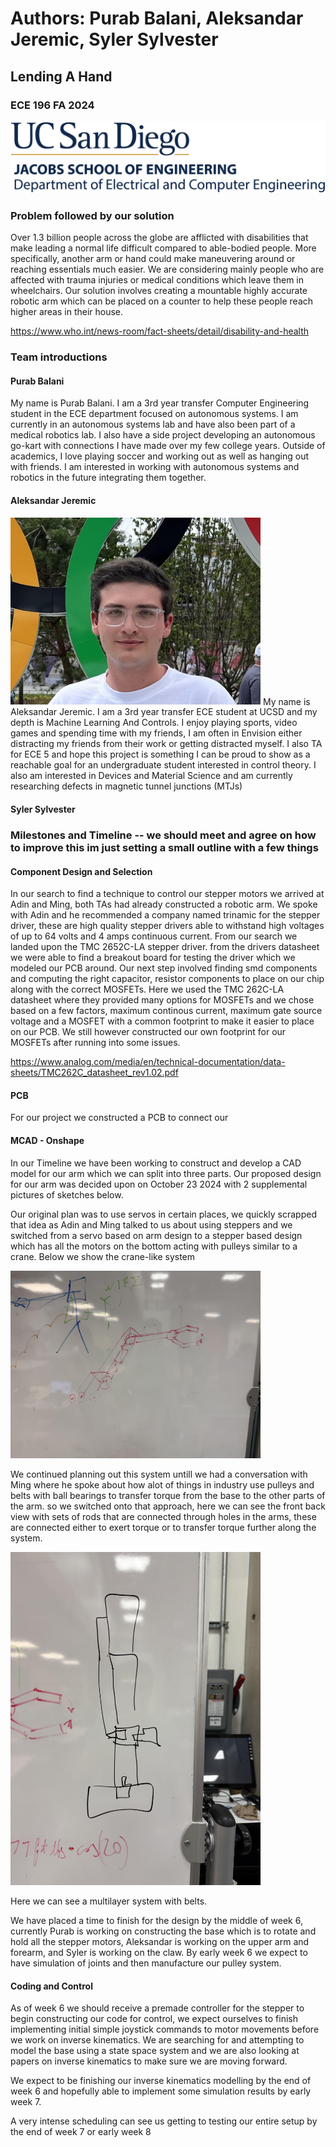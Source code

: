 # Authors: Purab Balani, Aleksandar Jeremic, Syler Sylvester
## Lending A Hand
### ECE 196 FA 2024

![Alt text](https://github.com/AleksJere/AleksJere.github.io/blob/main/Images/UCSDLogo-JSOE-ElectricalandComputerEngineering-BlueGold-Web.jpg)

### Problem followed by our solution
Over 1.3 billion people across the globe are afflicted with disabilities that make leading a normal life difficult compared to able-bodied people. More specifically, another arm or hand could make maneuvering around or reaching essentials much easier. We are considering mainly people who are affected with trauma injuries or medical conditions which leave them in wheelchairs. Our solution involves creating a mountable highly accurate robotic arm which can be placed on a counter to help these people reach higher areas in their house.  

https://www.who.int/news-room/fact-sheets/detail/disability-and-health

### Team introductions

#### Purab Balani
My name is Purab Balani. I am a 3rd year transfer Computer Engineering student in the ECE department focused on autonomous systems. I am currently in an autonomous systems lab and have also been part of a medical robotics lab. I also have a side project developing an autonomous go-kart with connections I have made over my few college years. Outside of academics, I love playing soccer and working out as well as hanging out with friends. I am interested in working with autonomous systems and robotics in the future integrating them together.

#### Aleksandar Jeremic

<img src="https://github.com/AleksJere/AleksJere.github.io/blob/main/Images/Sasha_pfp.jpg" width="400" alt="Alt text">
My name is Aleksandar Jeremic. I am a 3rd year transfer ECE student at UCSD and my depth is Machine Learning And Controls. I enjoy playing sports, video games and spending time with my friends, I am often in Envision either distracting my friends from their work or getting distracted myself. I also TA for ECE 5 and hope this project is something I can be proud to show as a reachable goal for an undergraduate student interested in control theory. I also am interested in Devices and Material Science and am currently researching defects in magnetic tunnel junctions (MTJs)

#### Syler Sylvester








### Milestones and Timeline -- we should meet and agree on how to improve this im just setting a small outline with a few things

#### Component Design and Selection

In our search to find a technique to control our stepper motors we arrived at Adin and Ming, both TAs had already constructed a robotic arm. We spoke with Adin and he recommended a company named trinamic for the stepper driver, these are high quality stepper drivers able to withstand high voltages of up to 64 volts and 4 amps continuous current. From our search we 
landed upon the TMC 2652C-LA stepper driver. from the drivers datasheet we were able to find a breakout board for testing the driver which we modeled our PCB around. Our next step involved finding smd components and computing the right capacitor, resistor components to place on our chip along with the correct MOSFETs. Here we used the TMC 262C-LA datasheet where they provided many options for MOSFETs and we chose based on a few factors, maximum continous current, maximum gate source voltage and a MOSFET with a common footprint to make it easier to place on our PCB. We still however constructed our own footprint for our MOSFETs after running into some issues.

https://www.analog.com/media/en/technical-documentation/data-sheets/TMC262C_datasheet_rev1.02.pdf





#### PCB

For our project we constructed a PCB to connect our 

#### MCAD - Onshape

In our Timeline we have been working to construct and develop a CAD model for our arm which we can split into three parts. Our proposed design for our arm was decided upon on October 23 2024 with 2 supplemental pictures of sketches below.


Our original plan was to use servos in certain places, we quickly scrapped that idea as Adin and Ming talked to us about using steppers and we switched from a servo based on arm design to a stepper based design which has all the motors on the bottom acting with pulleys similar to a crane. Below we show the crane-like system

<img src="https://github.com/AleksJere/AleksJere.github.io/blob/main/Images/original_plan.jpg" width="400" alt="Alt text">

We continued planning out this system untill we had a conversation with Ming where he spoke about how alot of things in industry use pulleys and belts with ball bearings to transfer torque from the base to the other parts of the arm. so we switched onto that approach, here we can see the front back view with sets of rods that are connected through holes in the arms, these are connected either to exert torque or to transfer torque further along the system.

<img src="https://github.com/AleksJere/AleksJere.github.io/blob/main/Images/final_side_view.jpg" width="400" alt="Alt text">

Here we can see a multilayer system with belts.

We have placed a time to finish for the design by the middle of week 6, currently Purab is working on constructing the base which is to rotate and hold all the stepper motors, Aleksandar is working on the upper arm and forearm, and Syler is working on the claw. By early week 6 we expect to have simulation of joints and then manufacture our pulley system.

#### Coding and Control

As of week 6 we should receive a premade controller for the stepper to begin constructing our code for control, we expect ourselves to finish implementing initial simple joystick commands to motor movements before we work on inverse kinematics. We are searching for and attempting to model the base using a state space system and we are also looking at papers on inverse kinematics to make sure we are moving forward.

We expect to be finishing our inverse kinematics modelling by the end of week 6 and hopefully able to implement some simulation results by early week 7.

A very intense scheduling can see us getting to testing our entire setup by the end of week 7 or early week 8







